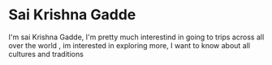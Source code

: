 
# Sai Krishna Gadde

I'm sai Krishna Gadde, I'm pretty much interestind in going to trips across all over the world , im interested in exploring more, I want to know about all cultures and traditions